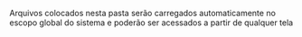 Arquivos colocados nesta pasta serão carregados
automaticamente  no escopo global  do sistema e
poderão ser acessados a partir de qualquer tela